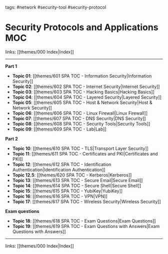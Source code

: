 tags: #network #security-tool #security-protocol

# Security Protocols and Applications MOC

links: [[themes/000 Index|Index]]

---

**Part 1**

- **Topic 01**: [[themes/601 SPA TOC - Information Security|Information Security]]
- **Topic 02**: [[themes/602 SPA TOC - Internet Security|Internet Security]]
- **Topic 03**: [[themes/603 SPA TOC - Hacking Basics|Hacking Basics]]
- **Topic 04**: [[themes/604 SPA TOC - Layered Security|Layered Security]]
- **Topic 05**: [[themes/605 SPA TOC - Host & Network Security|Host & Network Security]]
- **Topic 06**: [[themes/606 SPA TOC - Linux Firewall|Linux Firewall]]
- **Topic 07**: [[themes/607 SPA TOC - DNS Security|DNS Security]]
- **Topic 08**: [[themes/608 SPA TOC - Security Tools|Security Tools]]
- **Topic 09**: [[themes/609 SPA TOC - Lab|Lab]]

**Part 2**

* **Topic 10**: [[themes/610 SPA TOC - TLS|Transport Layer Security]]
* **Topic 11**: [[themes/611 SPA TOC - Certificates and PKI|Certificates and PKI]]
* **Topic 12**: [[themes/612 SPA TOC - Identification Authentication|Identification Authentication]]
* **Topic 12.5**: [[themes/620 SPA TOC - Kerberos|Kerberos]]
* **Topic 13**: [[themes/613 SPA TOC - Secure Email|Secure Email]]
* **Topic 14**: [[themes/614 SPA TOC - Secure Shell|Secure Shell]]
* **Topic 15**: [[themes/615 SPA TOC - YubiKey|YubiKey]]
* **Topic 16**: [[themes/616 SPA TOC - VPN|VPN]]
* **Topic 17**: [[themes/617 SPA TOC - Wireless Security|Wireless Security]]

**Exam questions**

* **Topic 18**: [[themes/618 SPA TOC - Exam Questions|Exam Questions]]
* **Topic 19**: [[themes/619 SPA TOC - Exam Questions with Answers|Exam Questions with Answers]]

---
links: [[themes/000 Index|Index]]